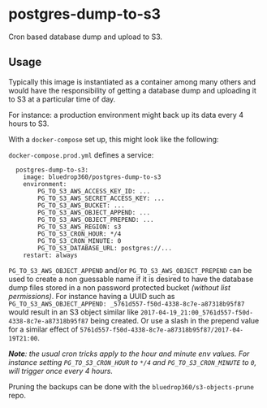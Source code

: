 # postgres-dump-to-s3

Cron based database dump and upload to S3.

## Usage

Typically this image is instantiated as a container among many others and would have the responsibility of getting a database dump and uploading it to S3 at a particular time of day.

For instance: a production environment might back up its data every 4 hours to S3.

With a `docker-compose` set up, this might look like the following:

`docker-compose.prod.yml` defines a service:

```
  postgres-dump-to-s3:
    image: bluedrop360/postgres-dump-to-s3
    environment:
        PG_TO_S3_AWS_ACCESS_KEY_ID: ...
        PG_TO_S3_AWS_SECRET_ACCESS_KEY: ...
        PG_TO_S3_AWS_BUCKET: ...
        PG_TO_S3_AWS_OBJECT_APPEND: ...
        PG_TO_S3_AWS_OBJECT_PREPEND: ...
        PG_TO_S3_AWS_REGION: s3
        PG_TO_S3_CRON_HOUR: */4
        PG_TO_S3_CRON_MINUTE: 0
        PG_TO_S3_DATABASE_URL: postgres://...
    restart: always
```

`PG_TO_S3_AWS_OBJECT_APPEND` and/or `PG_TO_S3_AWS_OBJECT_PREPEND` can be used to create a non guessable name if it is desired to have the database dump files stored in a non password protected bucket *(without list permissions)*. For instance having a UUID such as `PG_TO_S3_AWS_OBJECT_APPEND: _5761d557-f50d-4338-8c7e-a87318b95f87` would result in an S3 object similar like `2017-04-19_21:00_5761d557-f50d-4338-8c7e-a87318b95f87` being created. Or use a slash in the prepend value for a similar effect of `5761d557-f50d-4338-8c7e-a87318b95f87/2017-04-19T21:00`.

***Note**: the usual cron tricks apply to the hour and minute env values. For instance setting `PG_TO_S3_CRON_HOUR` to `*/4` and `PG_TO_S3_CRON_MINUTE` to `0`, will trigger once every 4 hours.*

Pruning the backups can be done with the `bluedrop360/s3-objects-prune` repo.
